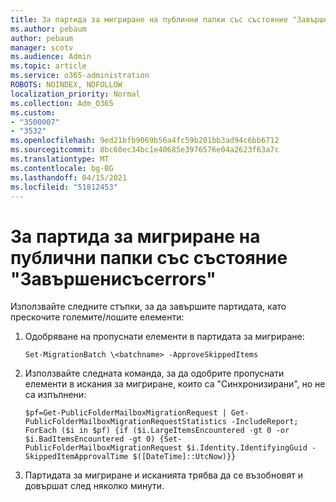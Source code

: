 ```yaml
---
title: За партида за мигриране на публични папки със състояние "Завършенисъсerrors"
ms.author: pebaum
author: pebaum
manager: scotv
ms.audience: Admin
ms.topic: article
ms.service: o365-administration
ROBOTS: NOINDEX, NOFOLLOW
localization_priority: Normal
ms.collection: Adm_O365
ms.custom:
- "3500007"
- "3532"
ms.openlocfilehash: 9ed21bfb9069b56a4fc59b201bb3ad94c6bb6712
ms.sourcegitcommit: 8bc60ec34bc1e40685e3976576e04a2623f63a7c
ms.translationtype: MT
ms.contentlocale: bg-BG
ms.lasthandoff: 04/15/2021
ms.locfileid: "51812453"
---
```

# <a name="for-public-folder-migration-batch-with-completedwitherrors-status"></a>За партида за мигриране на публични папки със състояние "Завършенисъсerrors"

Използвайте следните стъпки, за да завършите партидата, като прескочите големите/лошите елементи: 
1. Одобряване на пропуснати елементи в партидата за мигриране:

    `Set-MigrationBatch \<batchname> -ApproveSkippedItems` 
2. Използвайте следната команда, за да одобрите пропуснати елементи в искания за мигриране, които са "Синхронизирани", но не са изпълнени:

    `$pf=Get-PublicFolderMailboxMigrationRequest | Get-PublicFolderMailboxMigrationRequestStatistics -IncludeReport; ForEach ($i in $pf) {if ($i.LargeItemsEncountered -gt 0 -or $i.BadItemsEncountered -gt 0) {Set-PublicFolderMailboxMigrationRequest $i.Identity.IdentifyingGuid -SkippedItemApprovalTime $([DateTime]::UtcNow)}}`
3. Партидата за мигриране и исканията трябва да се възобновят и довършат след няколко минути.

